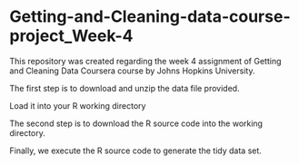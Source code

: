 # Getting-and-Cleaning-data-course-project_Week-4
This repository was created regarding the week 4 assignment of Getting and Cleaning Data Coursera course by Johns Hopkins University.

The first step is to download and unzip the data file provided.

Load it into your R working directory

The second step is to download the R source code into the working directory.

Finally, we execute the R source code to generate the tidy data set.

